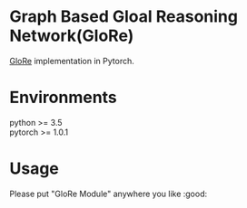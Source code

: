 # Graph Based Gloal Reasoning Network(GloRe)

[GloRe](https://arxiv.org/abs/1811.12814) implementation in Pytorch.  

# Environments

python >= 3.5  
pytorch >= 1.0.1  

# Usage

Please put "GloRe Module" anywhere you like :good:  

